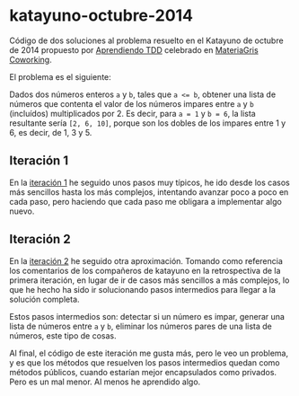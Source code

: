 katayuno-octubre-2014
=====================

Código de dos soluciones al problema resuelto en el Katayuno de octubre de
2014 propuesto por [Aprendiendo TDD](http://aprendiendotdd.com) celebrado
en [MateriaGris Coworking](http://www.materiagriscoworking.com).

El problema es el siguiente:

Dados dos números enteros `a` y `b`, tales que `a <= b`, obtener una lista
de números que contenta el valor de los números impares entre `a` y `b`
(incluídos) multiplicados por 2. Es decir, para `a = 1` y `b = 6`, la lista
resultante sería `[2, 6, 10]`, porque son los dobles de los impares entre
1 y 6, es decir, de 1, 3 y 5.

## Iteración 1

En la [iteración 1] he seguido unos pasos muy típicos, he ido desde los
casos más sencillos hasta los más complejos, intentando avanzar poco a poco
en cada paso, pero haciendo que cada paso me obligara a implementar algo
nuevo.

## Iteración 2

En la [iteración 2] he seguido otra aproximación. Tomando como referencia los
comentarios de los compañeros de katayuno en la retrospectiva de la primera
iteración, en lugar de ir de casos más sencillos a más complejos, lo que he
hecho ha sido ir solucionando pasos intermedios para llegar a la solución
completa. 

Estos pasos intermedios son: detectar si un número es impar, generar una lista
de números entre `a` y `b`, eliminar los números pares de una lista de números,
este tipo de cosas.

Al final, el código de este iteración me gusta más, pero le veo un problema, y
es que los métodos que resuelven los pasos intermedios quedan como métodos
públicos, cuando estarían mejor encapsulados como privados. Pero es un
mal menor. Al menos he aprendido algo.

[iteración 1]: ./iteracion-1
[iteración 2]: ./iteracion-2

